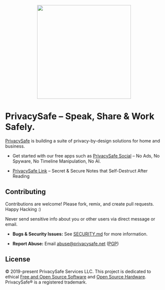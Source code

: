<p align="center">
  <a href="https://privacysafe.app"><img src="https://avatars.githubusercontent.com/u/55242566" width="300" height="300" /></a>
</p>

# PrivacySafe &ndash; Speak, Share & Work Safely.

[PrivacySafe](https://privacysafe.app) is building a suite of privacy-by-design solutions for home and business.

* Get started with our free apps such as [PrivacySafe Social](https://privacysafe.social) – No Ads, No Spyware, No Timeline Manipulation, No AI.

* [PrivacySafe Link](https://privacysafe.social)  – Secret &amp; Secure Notes that Self-Destruct After Reading

## Contributing
Contributions are welcome! Please fork, remix, and create pull requests. Happy Hacking :)

Never send sensitive info about you or other users via direct message or email.

* **Bugs &amp; Security Issues:** See [SECURITY.md](https://github.com/PrivacySafe/privacysafe-link/blob/main/SECURITY.md) for more information.

* **Report Abuse:** Email <a href="mailto:abuse@privacysafe.net" target="_blank">abuse@privacysafe.net</a> (<a href="https://psafe.ly/xSpQhF" target="_blank">PGP</a>)

## License
© 2019-present PrivacySafe Services LLC. This project is dedicated to ethical <a href="https://fsf.org" target="_blank" rel="noreferrer noopener">Free and Open Source Software</a> and <a href="https://oshwa.org" target="_blank" rel="noreferrer noopener">Open Source Hardware</a>. PrivacySafe® is a registered trademark.
